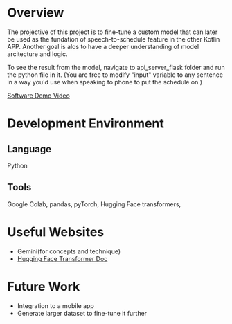 # Overview
The projective of this project is to fine-tune a custom model that can later be used as the fundation of speech-to-schedule feature in the other Kotlin APP.
Another goal is alos to have a deeper understanding of model arcitecture and logic.

To see the result from the model, navigate to api_server_flask folder and run the python file in it. (You are free to modify "input" variable to any sentence in a way you'd use when speaking to phone to put the schedule on.)

[Software Demo Video](https://youtu.be/BUZw4pWNZw8)

# Development Environment
## Language
Python
## Tools
Google Colab, pandas, pyTorch, Hugging Face transformers,

# Useful Websites
- Gemini(for concepts and technique)
- [Hugging Face Transformer Doc](https://huggingface.co/docs/transformers/index)

# Future Work
- Integration to a mobile app
- Generate larger dataset to fine-tune it further
